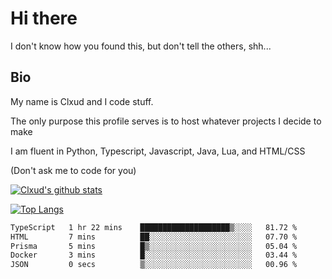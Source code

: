 

# Hi there
I don't know how you found this, but don't tell the others, shh...

## Bio
My name is Clxud and I code stuff.

The only purpose this profile serves is to host whatever projects I decide to make

I am fluent in Python, Typescript, Javascript, Java, Lua, and HTML/CSS



(Don't ask me to code for you)

[![Clxud's github stats](https://github-readme-stats.vercel.app/api?username=cloudwithax&count_private=true&theme=dark&show_icons=true)](https://github.com/anuraghazra/github-readme-stats) 

[![Top Langs](https://github-readme-stats.vercel.app/api/top-langs/?username=cloudwithax&theme=dark)](https://github.com/anuraghazra/github-readme-stats)

<!--START_SECTION:waka-->

```txt
TypeScript   1 hr 22 mins    ████████████████████▒░░░░   81.72 %
HTML         7 mins          ██░░░░░░░░░░░░░░░░░░░░░░░   07.70 %
Prisma       5 mins          █▒░░░░░░░░░░░░░░░░░░░░░░░   05.04 %
Docker       3 mins          █░░░░░░░░░░░░░░░░░░░░░░░░   03.44 %
JSON         0 secs          ▒░░░░░░░░░░░░░░░░░░░░░░░░   00.96 %
```

<!--END_SECTION:waka-->







